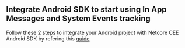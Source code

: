 ## Integrate Android SDK to start using In App Messages and System Events tracking

Follow these 2 steps to integrate your Android project with Netcore CEE Android SDK by refering this <a href="https://cedocs.netcorecloud.com/" target="_blank">guide</a>
